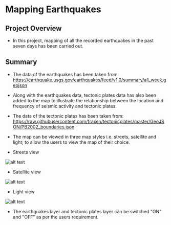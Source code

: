 # Mapping Earthquakes

## Project Overview

- In this project, mapping of all the recorded earthquakes in the past seven days has been carried out.

## Summary 

- The data of the earthquakes has been taken from: 
  	https://earthquake.usgs.gov/earthquakes/feed/v1.0/summary/all_week.geojson
- Along with the earthquakes data, tectonic plates data has also been added to the map to illustrate the 
  relationship between the location and frequency of seismic activity and tectonic plates.

- The data of the tectonic plates has been taken from:	
	https://raw.githubusercontent.com/fraxen/tectonicplates/master/GeoJSON/PB2002_boundaries.json

- The map can be viewed in three map styles i.e. streets, satellite and light; to allow the users to view the map of 
  their choice. 
- Streets view

![alt text]("Earthquake_Challenge/Images/streets.png")

- Satellite view

![alt text]()

- Light view

![alt text]()


- The earthquakes layer and tectonic plates layer can be switched "ON" and "OFF" as per the users requirement.